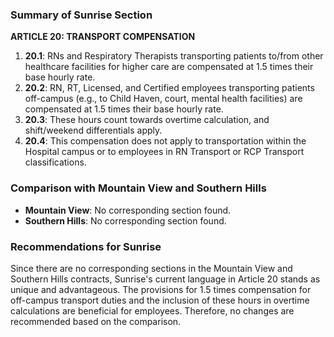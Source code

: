 ### Summary of Sunrise Section

**ARTICLE 20: TRANSPORT COMPENSATION**

1. **20.1**: RNs and Respiratory Therapists transporting patients to/from other healthcare facilities for higher care are compensated at 1.5 times their base hourly rate.
2. **20.2**: RN, RT, Licensed, and Certified employees transporting patients off-campus (e.g., to Child Haven, court, mental health facilities) are compensated at 1.5 times their base hourly rate.
3. **20.3**: These hours count towards overtime calculation, and shift/weekend differentials apply.
4. **20.4**: This compensation does not apply to transportation within the Hospital campus or to employees in RN Transport or RCP Transport classifications.

### Comparison with Mountain View and Southern Hills

- **Mountain View**: No corresponding section found.
- **Southern Hills**: No corresponding section found.

### Recommendations for Sunrise

Since there are no corresponding sections in the Mountain View and Southern Hills contracts, Sunrise's current language in Article 20 stands as unique and advantageous. The provisions for 1.5 times compensation for off-campus transport duties and the inclusion of these hours in overtime calculations are beneficial for employees. Therefore, no changes are recommended based on the comparison.
